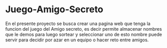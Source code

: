 # Juego-Amigo-Secreto
En el presente proyecto se busca crear una pagina web que tenga la funcion del juego del Amigo secreto, es decir permite almacenar nombres que le demos para luego sortear y seleccionar uno de esto nombre puede servir para decidir por azar en un equipo o hacer reto entre amigos.
